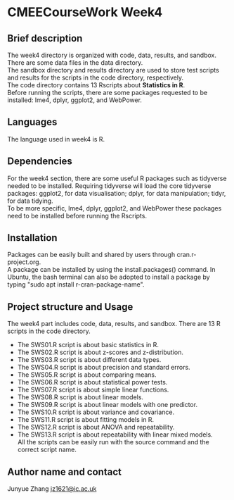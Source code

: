 # CMEECourseWork Week4
## Brief description
The week4 directory is organized with code, data, results, and sandbox.  
There are some data files in the data directory.  
The sandbox directory and results directory are used to store test scripts and results for the scripts in the code directory, respectively.  
The code directory contains 13 Rscripts about **Statistics in R**.  
Before running the scripts, there are some packages requested to be installed: lme4, dplyr, ggplot2, and WebPower.

## Languages
The language used in week4 is R.


## Dependencies
For the week4 section, there are some useful R packages such as tidyverse needed to be installed. Requiring tidyverse will load the core tidyverse packages: ggplot2, for data visualisation; dplyr, for data manipulation; tidyr, for data tidying.  
To be more specific,  lme4, dplyr, ggplot2, and WebPower these packages need to be installed before running the Rscripts.

## Installation
Packages can be easily built and shared by users through cran.r-project.org.  
A package can be installed by using the install.packages() command. In Ubuntu, the bash terminal can also be adopted to install a package by typing "sudo apt install r-cran-package-name".

## Project structure and Usage
The week4 part includes code, data, results, and sandbox. There are 13 R scripts in the code directory.
+ The SWS01.R script is about basic statistics in R. 
+ The SWS02.R script is about z-scores and z-distribution.
+ The SWS03.R script is about different data types.
+ The SWS04.R script is about precision and standard errors.
+ The SWS05.R script is about comparing means.
+ The SWS06.R script is about statistical	power	tests.
+ The SWS07.R script is about simple linear functions.
+ The SWS08.R script is about linear models.
+ The SWS09.R script is about linear models with one predictor.
+ The SWS10.R script is about variance and covariance.
+ The SWS11.R script is about fitting models in R.
+ The SWS12.R script is about ANOVA and repeatability.
+ The SWS13.R script is about repeatability with linear mixed models.  
All the scripts can be easily run with the source command and the correct script name.

## Author name and contact
Junyue Zhang  jz1621@ic.ac.uk
